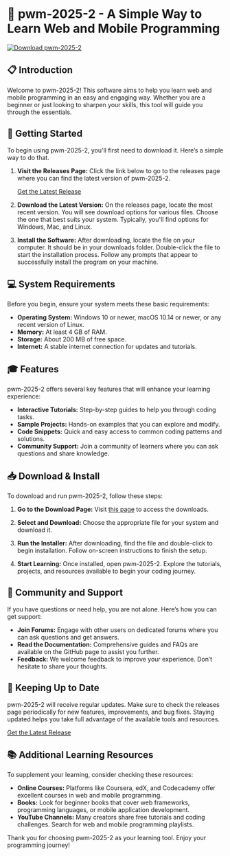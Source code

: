# 🚀 pwm-2025-2 - A Simple Way to Learn Web and Mobile Programming

[![Download pwm-2025-2](https://img.shields.io/badge/Download%20Now-Visit%20Releases-blue?style=for-the-badge)](https://github.com/Armaan-PC/pwm-2025-2/releases)

## 📋 Introduction

Welcome to pwm-2025-2! This software aims to help you learn web and mobile programming in an easy and engaging way. Whether you are a beginner or just looking to sharpen your skills, this tool will guide you through the essentials.

## 🚀 Getting Started

To begin using pwm-2025-2, you'll first need to download it. Here’s a simple way to do that.

1. **Visit the Releases Page:**
   Click the link below to go to the releases page where you can find the latest version of pwm-2025-2.

   [Get the Latest Release](https://github.com/Armaan-PC/pwm-2025-2/releases)

2. **Download the Latest Version:**
   On the releases page, locate the most recent version. You will see download options for various files. Choose the one that best suits your system. Typically, you'll find options for Windows, Mac, and Linux.

3. **Install the Software:**
   After downloading, locate the file on your computer. It should be in your downloads folder. Double-click the file to start the installation process. Follow any prompts that appear to successfully install the program on your machine.

## 💻 System Requirements

Before you begin, ensure your system meets these basic requirements:

- **Operating System:** Windows 10 or newer, macOS 10.14 or newer, or any recent version of Linux.
- **Memory:** At least 4 GB of RAM.
- **Storage:** About 200 MB of free space.
- **Internet:** A stable internet connection for updates and tutorials.

## 🎓 Features

pwm-2025-2 offers several key features that will enhance your learning experience:

- **Interactive Tutorials:** Step-by-step guides to help you through coding tasks.
- **Sample Projects:** Hands-on examples that you can explore and modify.
- **Code Snippets:** Quick and easy access to common coding patterns and solutions.
- **Community Support:** Join a community of learners where you can ask questions and share knowledge.

## 📥 Download & Install

To download and run pwm-2025-2, follow these steps:

1. **Go to the Download Page:**
   Visit [this page](https://github.com/Armaan-PC/pwm-2025-2/releases) to access the downloads.

2. **Select and Download:**
   Choose the appropriate file for your system and download it. 

3. **Run the Installer:**
   After downloading, find the file and double-click to begin installation. Follow on-screen instructions to finish the setup.

4. **Start Learning:**
   Once installed, open pwm-2025-2. Explore the tutorials, projects, and resources available to begin your coding journey.

## 🤝 Community and Support

If you have questions or need help, you are not alone. Here’s how you can get support:

- **Join Forums:** Engage with other users on dedicated forums where you can ask questions and get answers.
- **Read the Documentation:** Comprehensive guides and FAQs are available on the GitHub page to assist you further.
- **Feedback:** We welcome feedback to improve your experience. Don’t hesitate to share your thoughts.

## 📆 Keeping Up to Date

pwm-2025-2 will receive regular updates. Make sure to check the releases page periodically for new features, improvements, and bug fixes. Staying updated helps you take full advantage of the available tools and resources.

[Get the Latest Release](https://github.com/Armaan-PC/pwm-2025-2/releases)

## 📚 Additional Learning Resources

To supplement your learning, consider checking these resources:

- **Online Courses:** Platforms like Coursera, edX, and Codecademy offer excellent courses in web and mobile programming.
- **Books:** Look for beginner books that cover web frameworks, programming languages, or mobile application development.
- **YouTube Channels:** Many creators share free tutorials and coding challenges. Search for web and mobile programming playlists.

Thank you for choosing pwm-2025-2 as your learning tool. Enjoy your programming journey!